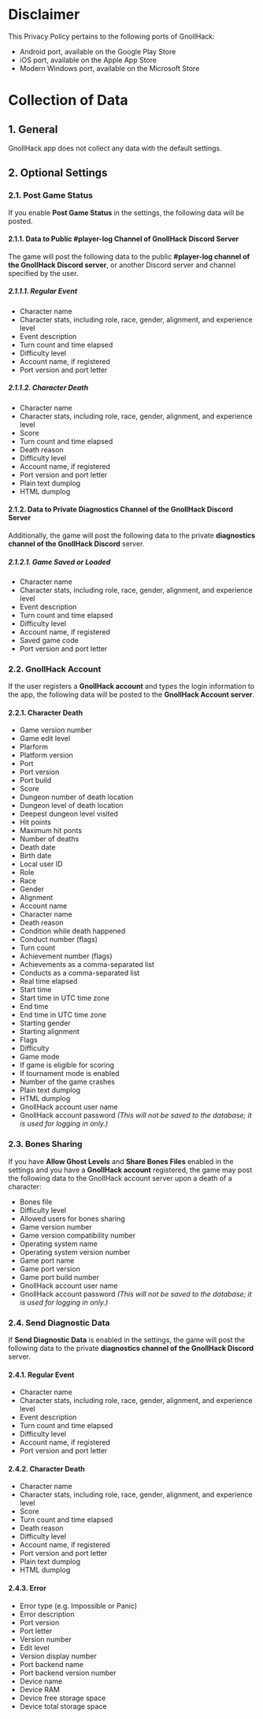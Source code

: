 # Disclaimer

This Privacy Policy pertains to the following ports of GnollHack:
- Android port, available on the Google Play Store
- iOS port, available on the Apple App Store
- Modern Windows port, available on the Microsoft Store

# Collection of Data


## 1. General


GnollHack app does not collect any data with the default settings.


## 2. Optional Settings


### 2.1. Post Game Status


If you enable **Post Game Status** in the settings, the following data will be posted.


#### 2.1.1. Data to Public #player-log Channel of GnollHack Discord Server


The game will post the following data to the public **#player-log channel of the GnollHack Discord server**, or another Discord server and channel specified by the user.


##### 2.1.1.1. Regular Event


- Character name
- Character stats, including role, race, gender, alignment, and experience level
- Event description
- Turn count and time elapsed
- Difficulty level
- Account name, if registered
- Port version and port letter


##### 2.1.1.2. Character Death


- Character name
- Character stats, including role, race, gender, alignment, and experience level
- Score
- Turn count and time elapsed
- Death reason
- Difficulty level
- Account name, if registered
- Port version and port letter
- Plain text dumplog
- HTML dumplog


#### 2.1.2. Data to Private Diagnostics Channel of the GnollHack Discord Server


Additionally, the game will post the following data to the private **diagnostics channel of the GnollHack Discord** server.


##### 2.1.2.1. Game Saved or Loaded


- Character name
- Character stats, including role, race, gender, alignment, and experience level
- Event description
- Turn count and time elapsed
- Difficulty level
- Account name, if registered
- Saved game code
- Port version and port letter


### 2.2. GnollHack Account


If the user registers a **GnollHack account** and types the login information to the app, the following data will be posted to the **GnollHack Account server**.


#### 2.2.1. Character Death


- Game version number
- Game edit level
- Plarform
- Platform version
- Port
- Port version
- Port build
- Score
- Dungeon number of death location
- Dungeon level of death location
- Deepest dungeon level visited
- Hit points
- Maximum hit ponts
- Number of deaths
- Death date
- Birth date
- Local user ID
- Role
- Race
- Gender
- Alignment
- Account name
- Character name
- Death reason
- Condition while death happened
- Conduct number (flags)
- Turn count
- Achievement number (flags)
- Achievements as a comma-separated list
- Conducts as a comma-separated list
- Real time elapsed
- Start time
- Start time in UTC time zone
- End time
- End time in UTC time zone
- Starting gender
- Starting alignment
- Flags
- Difficulty
- Game mode
- If game is eligible for scoring
- If tournament mode is enabled
- Number of the game crashes
- Plain text dumplog
- HTML dumplog
- GnollHack account user name 
- GnollHack account password *(This will not be saved to the database; it is used for logging in only.)*


### 2.3. Bones Sharing


If you have **Allow Ghost Levels** and **Share Bones Files** enabled in the settings and you have a **GnollHack account** registered, the game may post the following data to the GnollHack account server upon a death of a character:

- Bones file
- Difficulty level
- Allowed users for bones sharing
- Game version number
- Game version compatibility number
- Operating system name
- Operating system version number
- Game port name
- Game port version
- Game port build number
- GnollHack account user name
- GnollHack account password *(This will not be saved to the database; it is used for logging in only.)*


### 2.4. Send Diagnostic Data


If **Send Diagnostic Data** is enabled in the settings, the game will post the following data to the private **diagnostics channel of the GnollHack Discord** server.


#### 2.4.1. Regular Event


- Character name
- Character stats, including role, race, gender, alignment, and experience level
- Event description
- Turn count and time elapsed
- Difficulty level
- Account name, if registered
- Port version and port letter


#### 2.4.2. Character Death


- Character name
- Character stats, including role, race, gender, alignment, and experience level
- Score
- Turn count and time elapsed
- Death reason
- Difficulty level
- Account name, if registered
- Port version and port letter
- Plain text dumplog
- HTML dumplog


#### 2.4.3. Error


- Error type (e.g. Impossible or Panic)
- Error description
- Port version
- Port letter
- Version number
- Edit level
- Version display number
- Port backend name
- Port backend version number
- Device name
- Device RAM
- Device free storage space
- Device total storage space